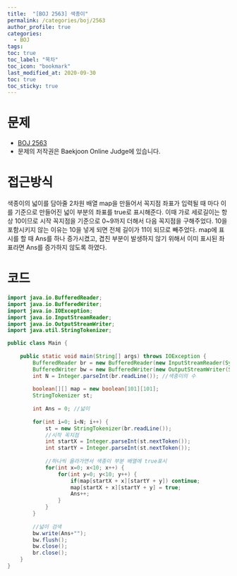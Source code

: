 ```yaml
---
title:  "[BOJ 2563] 색종이"
permalink: /categories/boj/2563
author_profile: true
categories:
  - BOJ
tags:
toc: true
toc_label: "목차"
toc_icon: "bookmark"
last_modified_at: 2020-09-30
toc: true
toc_sticky: true
---
```

# 문제
* [BOJ 2563](https://www.acmicpc.net/problem/2563)
* 문제의 저작권은 Baekjoon Online Judge에 있습니다.  

# 접근방식 
색종이의 넓이를 담아줄 2차원 배열 map을 만들어서 꼭지점 좌표가 입력될 때 마다 이를 기준으로 만들어진 넓이 부분의 좌표를 true로 표시해준다. 이때 가로 세로길이는 항상 10이므로 시작 꼭지점을 기준으로 0~9까지 더해서 다음 꼭지점을 구해주었다. 10을 포함시키지 않는 이유는 10을 넣게 되면 전체 길이가 11이 되므로 빼주었다. map에 표시를 할 때 Ans를 하나 증가시켰고, 겹친 부분이 발생하지 않기 위해서 이미 표시된 좌표라면 Ans를 증가하지 않도록 하였다.  

# 코드
```java
import java.io.BufferedReader;
import java.io.BufferedWriter;
import java.io.IOException;
import java.io.InputStreamReader;
import java.io.OutputStreamWriter;
import java.util.StringTokenizer;

public class Main {
	
	public static void main(String[] args) throws IOException {
		BufferedReader br = new BufferedReader(new InputStreamReader(System.in));
		BufferedWriter bw = new BufferedWriter(new OutputStreamWriter(System.out));
		int N = Integer.parseInt(br.readLine()); //색종이의 수
		
		boolean[][] map = new boolean[101][101];
		StringTokenizer st;
		
		int Ans = 0; //넓이
		
		for(int i=0; i<N; i++) {
			st = new StringTokenizer(br.readLine());
			//시작 꼭지점
			int startX = Integer.parseInt(st.nextToken());
			int startY = Integer.parseInt(st.nextToken());
			
			//하나씩 올라가면서 색종이 부분 배열에 true표시
			for(int x=0; x<10; x++) {
				for(int y=0; y<10; y++) {
					if(map[startX + x][startY + y]) continue;
					map[startX + x][startY + y] = true;
					Ans++;
				}
			}
		}
		
		//넓이 검색
		bw.write(Ans+"");
		bw.flush();
		bw.close();
		br.close();
	}
}
```